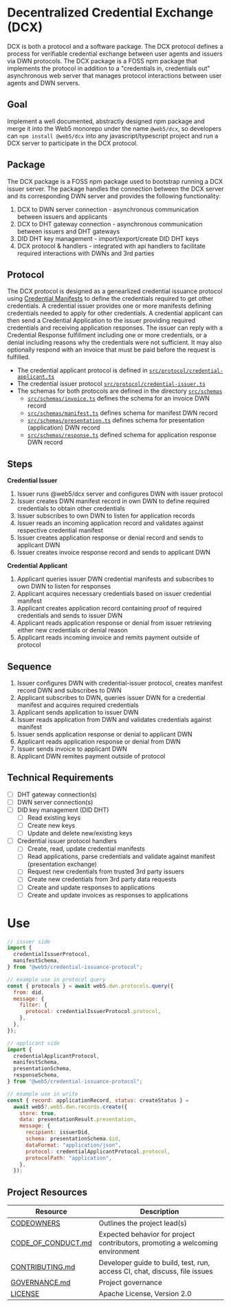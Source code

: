 # Decentralized Credential Exchange (DCX)

DCX is both a protocol and a software package. The DCX protocol defines a process for verifiable credential exchange between user agents and issuers via DWN protocols. The DCX package is a FOSS npm package that implements the protocol in addition to a "credentials in, credentials out" asynchronous web server that manages protocol interactions between user agents and DWN servers.

## Goal

Implement a well documented, abstractly designed npm package and merge it into the Web5 monorepo under the name `@web5/dcx`, so developers can `npm install @web5/dcx` into any javascript/typescript project and run a DCX server to participate in the DCX protocol.

## Package

The DCX package is a FOSS npm package used to bootstrap running a DCX issuer server. The package handles the connection between the DCX server and its corresponding DWN server and provides the following functionality:

1. DCX to DWN server connection - asynchronous communication between issuers and applicants
2. DCX to DHT gateway connection - asynchronous communication between issuers and DHT gateways
3. DID DHT key management - import/export/create DID DHT keys
4. DCX protocol & handlers - integrated with api handlers to facilitate required interactions with DWNs and 3rd parties

## Protocol

The DCX protocol is designed as a genearlized credential issuance protocol using [Credential Manifests](https://identity.foundation/credential-manifest/) to define the credentials required to get other credentials. A credential issuer provides one or more manifests defining credentials needed to apply for other credentials. A credential applicant can then send a Credential Application to the issuer providing required credentials and receiving application responses. The issuer can reply with a Credential Response fulfillment including one or more credentials, or a denial including reasons why the credentials were not sufficient. It may also optionally respond with an invoice that must be paid before the request is fulfilled.

- The credential applicant protocol is defined in [`src/protocol/credential-applicant.ts`](./src/protocol/credential-applicant.ts)
- The credential issuer protocol [`src/protocol/credential-issuer.ts`](./src/protocol/credential-issuer.ts)
- The schemas for both protocols are defined in the directory [`src/schemas`](./src/schemas/) 
  - [`src/schemas/invoice.ts`](./src/schemas/invoice.ts) defines the schema for an invoice DWN record
  - [`src/schemas/manifest.ts`](./src/schemas/manifest.ts) defines schema for manifest DWN record
  - [`src/schemas/presentation.ts`](./src/schemas/presentation.ts) defines schema for presentation (application) DWN record
  - [`src/schemas/response.ts`](./src/schemas/response.ts) defined schema for application response DWN record


## Steps

**Credential Issuer**

1. Issuer runs @web5/dcx server and configures DWN with issuer protocol
2. Issuer creates DWN manifest record in own DWN to define required credentials to obtain other credentials
3. Issuer subscribes to own DWN to listen for application records
4. Issuer reads an incoming application record and validates against respective credential manifest
5. Issuer creates application response or denial record and sends to applicant DWN
6. Issuer creates invoice response record and sends to applicant DWN

**Credential Applicant**

1. Applicant queries issuer DWN credential manifests and subscribes to own DWN to listen for responses
2. Applicant acquires necessary credentials based on issuer credential manifest
3. Applicant creates application record containing proof of required credentials and sends to issuer DWN
4. Applicant reads application response or denial from issuer retrieving either new credentials or denial reason
5. Applicant reads incoming invoice and remits payment outside of protocol

## Sequence

1. Issuer configures DWN with credential-issuer protocol, creates manifest record DWN and subscribes to DWN
2. Applicant subscribes to DWN, queries issuer DWN for a credential manifest and acquires required credentials
3. Applicant sends application to issuer DWN
4. Issuer reads application from DWN and validates credentials against manifest
5. Issuer sends application response or denial to applicant DWN
6. Applicant reads application response or denial from DWN
7. Issuer sends invoice to applicant DWN
8. Applicant DWN remites payment outside of protocol

<!-- TODO: include architecture and sequence diagrams -->

## Technical Requirements
- [ ] DHT gateway connection(s)
- [ ] DWN server connection(s)
- [ ] DID key management (DID DHT)
  - [ ] Read existing keys
  - [ ] Create new keys
  - [ ] Update and delete new/existing keys
- [ ] Credential issuer protocol handlers
  - [ ] Create, read, update credential manifests
  - [ ] Read applications, parse credentials and validate against manifest (presentation exchange)
  - [ ] Request new credentials from trusted 3rd party issuers
  - [ ] Create new credentials from 3rd party data requests
  - [ ] Create and update responses to applications
  - [ ] Create and update invoices as responses to applications

# Use

```javascript
// issuer side
import {
  credentialIssuerProtocol,
  manifestSchema,
} from "@web5/credential-issuance-protocol";

// example use in protocol query
const { protocols } = await web5.dwn.protocols.query({
  from: did,
  message: {
    filter: {
      protocol: credentialIssuerProtocol.protocol,
    },
  },
});

// applicant side
import {
  credentialApplicantProtocol,
  manifestSchema,
  presentationSchema,
  responseSchema,
} from "@web5/credential-issuance-protocol";

// example use in write
const { record: applicationRecord, status: createStatus } =
  await web5?.web5.dwn.records.create({
    store: true,
    data: presentationResult.presentation,
    message: {
      recipient: issuerDid,
      schema: presentationSchema.$id,
      dataFormat: "application/json",
      protocol: credentialApplicantProtocol.protocol,
      protocolPath: "application",
    },
  });
```

## Project Resources

| Resource                                   | Description                                                                   |
| ------------------------------------------ | ----------------------------------------------------------------------------- |
| [CODEOWNERS](./CODEOWNERS)                 | Outlines the project lead(s)                                                  |
| [CODE_OF_CONDUCT.md](./CODE_OF_CONDUCT.md) | Expected behavior for project contributors, promoting a welcoming environment |
| [CONTRIBUTING.md](./CONTRIBUTING.md)       | Developer guide to build, test, run, access CI, chat, discuss, file issues    |
| [GOVERNANCE.md](./GOVERNANCE.md)           | Project governance                                                            |
| [LICENSE](./LICENSE)                       | Apache License, Version 2.0                                                   |
